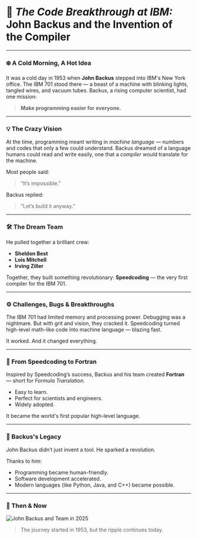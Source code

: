 # 🧠 *The Code Breakthrough at IBM:* John Backus and the Invention of the Compiler

---

### ❄️ A Cold Morning, A Hot Idea

It was a cold day in 1953 when **John Backus** stepped into IBM's New York office. The IBM 701 stood there — a beast of a machine with blinking lights, tangled wires, and vacuum tubes. Backus, a rising computer scientist, had one mission:

> **Make programming easier for everyone.**

---

### 💡 The Crazy Vision

At the time, programming meant writing in *machine language* — numbers and codes that only a few could understand. Backus dreamed of a language humans could read and write easily, one that a *compiler* would translate for the machine.

Most people said:

> “It’s impossible.”

Backus replied:

> “Let’s build it anyway.”

---

### 🛠️ The Dream Team

He pulled together a brilliant crew:

* **Sheldon Best**
* **Lois Mitchell**
* **Irving Ziller**

Together, they built something revolutionary:
**Speedcoding** — the very first compiler for the IBM 701.

---

### ⚙️ Challenges, Bugs & Breakthroughs

The IBM 701 had limited memory and processing power. Debugging was a nightmare. But with grit and vision, they cracked it. Speedcoding turned high-level math-like code into machine language — blazing fast.

It worked. And it changed everything.

---

### 🚀 From Speedcoding to Fortran

Inspired by Speedcoding’s success, Backus and his team created **Fortran** — short for *Formula Translation*.

* Easy to learn.
* Perfect for scientists and engineers.
* Widely adopted.

It became the world's first popular high-level language.

---

### 👑 Backus's Legacy

John Backus didn’t just invent a tool. He sparked a revolution.

Thanks to him:

* Programming became human-friendly.
* Software development accelerated.
* Modern languages (like Python, Java, and C++) became possible.

---

### 📸 Then & Now

![John Backus and Team in 2025](https://agunechembaekene.wordpress.com/wp-content/uploads/2025/02/john_backus_and_his_friends_in_2025.jpeg)

> The journey started in 1953, but the ripple continues today.
